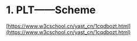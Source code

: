 # 1. PLT——Scheme




























[https://www.w3cschool.cn/yast_cn/1cqdbozt.html](https://www.w3cschool.cn/yast_cn/1cqdbozt.html)


























